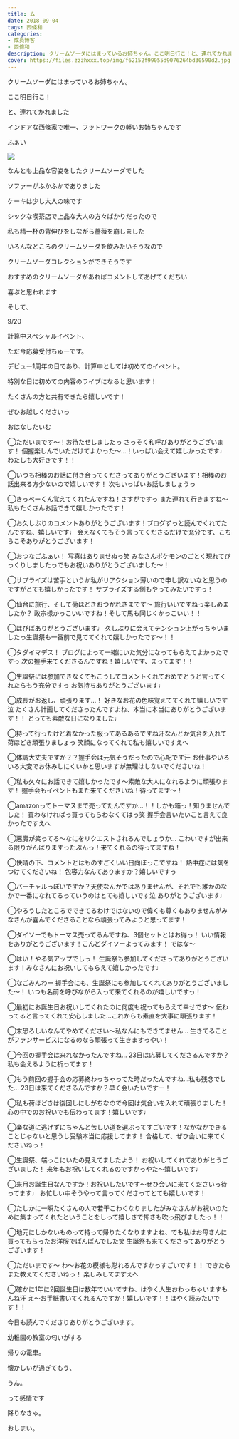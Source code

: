 ```yaml
---
title: ム
date: 2018-09-04
tags: 西條和
categories: 
- 成员博客
- 西條和
description: クリームソーダにはまっているお姉ちゃん。ここ明日行こ！と、連れてかれましたインドア...
cover: https://files.zzzhxxx.top/img/f62152f99055d9076264bd30590d2.jpg 
---
```



















クリームソーダにはまっているお姉ちゃん。














ここ明日行こ！










と、連れてかれました













インドアな西條家で唯一、フットワークの軽いお姉ちゃんです







ふぁい

![](https://files.zzzhxxx.top/img/f62152f99055d9076264bd30590d2.jpg)









なんとも上品な容姿をしたクリームソーダでした











ソファーがふかふかでありました











ケーキは少し大人の味です












シックな喫茶店で上品な大人の方々ばかりだったので










私も精一杯の背伸びをしながら薔薇を崩しました











いろんなところのクリームソーダを飲みたいそうなので









クリームソーダコレクションができそうです











おすすめのクリームソーダがあればコメントしてあげてくだちい










喜ぶと思われます











そして、











9/20









計算中スペシャルイベント、

ただ今応募受付ちゅーです。










デビュー1周年の日であり、計算中としては初めてのイベント。










特別な日に初めての内容のライブになると思います！









たくさんの方と共有できたら嬉しいです！









ぜひお越しくださいっ








おはなしたいむ




◯ただいまです〜！お待たせしましたっ
さっそく和呼びありがとうございます！
個握楽しんでいただけてよかった〜…！いっぱい会えて嬉しかったです♩
わたしも大好きです！！





◯いつも相棒のお話に付き合ってくださってありがとうございます！相棒のお話出来る方少ないので嬉しいです！
次もいっぱいお話しましょうっ





◯きっぺーくん覚えてくれたんですね！さすがですっ
また連れて行きますね〜
私もたくさんお話できて嬉しかったです！






◯お久しぶりのコメントありがとうございます！ブログずっと読んでくれてたんですね、嬉しいです♩
会えなくてもそう言ってくださるだけで充分です、こちらこそありがとうございます！





◯おつなごふぁい！
写真はありませぬっ笑
みなさんポケモンのごとく現れてびっくりしましたっでもお祝いありがとうございました〜！




◯サプライズは苦手というか私がリアクション薄いので申し訳ないなと思うのですがとても嬉しかったです！
サプライズする側もやってみたいですっ！






◯仙台に旅行、そして荷ほどきおつかれさまです〜
旅行いいですねっ楽しめましたか？
政宗様かっこいいですね！そして馬も同じくかっこいい！！





◯はぴばありがとうございます♩
久しぶりに会えてテンション上がっちゃいましたっ生誕祭も一番前で見ててくれて嬉しかったです〜！！




◯タダイマデス！
ブログによって一緒にいた気分になってもらえてよかったですっ
次の握手来てくださるんですね！嬉しいです、まってます！！




◯生誕祭には参加できなくてもこうしてコメントくれておめでとうと言ってくれたらもう充分ですっ
お気持ちありがとうございます♩





◯成長がお返し、頑張ります…！
好きなお花の色味覚えててくれて嬉しいです泣
たくさん計画してくださったんですよね、本当に本当にありがとうございます！！
とっても素敵な日になりました♩





◯持って行ったけど着なかった服ってあるあるですね汗なんとか気合を入れて荷ほどき頑張りましょっ
笑顔になってくれて私も嬉しいですえへ






◯体調大丈夫ですか？？握手会は元気そうだったので心配です汗
お仕事やいろいろ大変でお休みしにくいかと思いますが無理はしないでくださいね！





◯私も久々にお話できて嬉しかったです〜素敵な大人になれるように頑張ります！
握手会もイベントもまた来てくださいね！待ってます〜！





◯amazonってトーマスまで売ってたんですか…！！しかも箱っ！知りませんでした！
買わなければっ買ってもらわなくてはっ笑
握手会言いたいこと言えて良かったですえへ




◯悪魔が笑ってる〜なにをリクエストされるんでしょうか…
こわいですが出来る限りがんばりますったぶんっ！来てくれるの待ってますね！





◯快晴の下、コメントとはものすごくいい日向ぼっこですね！
熱中症には気をつけてくださいね！
包容力なんてありますか？嬉しいですっ







◯バーチャルっぽいですか？天使なんかではありませんが、それでも誰かのなかで一番になれてるっていうのはとても嬉しいです泣
ありがとうございます♩





◯やろうしたところでできてるわけではないので偉くも尊くもありませんがみなさんが喜んでくださることなら頑張ってみようと思ってます！







◯ダイソーでもトーマス売ってるんですね、3個セットとはお得っ！
いい情報をありがとうございます！こんどダイソーよってみます！
ではな〜







◯はい！やる気アップでしっ！
生誕祭も参加してくださってありがとうございます！みなさんにお祝いしてもらえて嬉しかったです♩






◯なごみんわー
握手会にも、生誕祭にも参加してくれてありがとうございました〜！
いつも名前を呼びながら入って来てくれるのが嬉しいですっ！






◯最初にお誕生日お祝いしてくれたのに何度も祝ってもらえて幸せです〜
伝わってると言ってくれて安心しました…これからも素直を大事に頑張ります！






◯末恐ろしいなんてやめてください〜私なんにもできてません…
生きてることがファンサービスになるのなら頑張って生きますっやい！





◯今回の握手会は来れなかったんですね…
23日は応募してくださるんですか？
私も会えるように祈ってます！





◯もう前回の握手会の応募終わっちゃってた時だったんですね…私も残念でした…
23日は来てくださるんですか？早く会いたいですー！




◯私も荷ほどきは後回しにしがちなので今回は気合いを入れて頑張りました！
心の中でのお祝いでも伝わってます！嬉しいです♩





◯楽な道に逃げずにちゃんと苦しい道を選ぶってすごいです！なかなかできることじゃないと思うし受験本当に応援してます！
合格して、ぜひ会いに来てくださいねっ！






◯生誕祭、端っこにいたの見えてましたよう！
お祝いしてくれてありがとうございました！
来年もお祝いしてくれるのですかっやた〜嬉しいです♩





◯来月お誕生日なんですか！お祝いしたいです〜ぜひ会いに来てくださいっ待ってます♩
お忙しい中そうやって言ってくださってとても嬉しいです！





◯たしかに一瞬たくさんの人で若干こわくなりましたがみなさんがお祝いのために集まってくれたということをしって嬉しさで怖さも吹っ飛びましたっ！！




◯地元にしかないものって持って帰りたくなりますよね、でも私はお母さんに買ってもらったお洋服でぱんぱんでした笑
生誕祭も来てくださってありがとうございます！






◯ただいまです〜
わ〜お花の模様も彫れるんですかっすごいです！！
できたらまた教えてくださいねっ！
楽しみしてますえへ






◯確かに1年に2回誕生日は数年でいいですね、はやく人生おわっちゃいますもんね汗
え〜お手紙書いてくれるんですか！嬉しいです！！はやく読みたいです！！













今日も読んでくださりありがとうございます。












幼稚園の教室の匂いがする













帰りの電車。












懐かしいが過ぎてもう、







うん。












って感情です










降りなきゃ。












おしまい。


